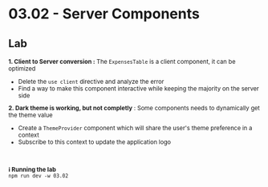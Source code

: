 <!-- .slide: class="exercice" -->

# 03.02 - Server Components

## Lab

<small>

**1. Client to Server conversion :** The `ExpensesTable` is a client component, it can be optimized

- Delete the `use client` directive and analyze the error
- Find a way to make this component interactive while keeping the majority on the server side

**2. Dark theme is working, but not completly** : Some components needs to dynamically get the theme value

- Create a `ThemeProvider` component which will share the user's theme preference in a context
- Subscribe to this context to update the application logo

<br/> <br/>
**ℹ️ Running the lab**<br/>
`npm run dev -w 03.02`

</small>
